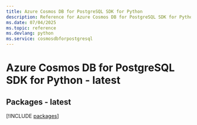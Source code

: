 ```yaml
---
title: Azure Cosmos DB for PostgreSQL SDK for Python
description: Reference for Azure Cosmos DB for PostgreSQL SDK for Python
ms.date: 07/04/2025
ms.topic: reference
ms.devlang: python
ms.service: cosmosdbforpostgresql
---
```

# Azure Cosmos DB for PostgreSQL SDK for Python - latest
## Packages - latest
[!INCLUDE [packages](cosmos-db-for-postgresql-index.md)]
